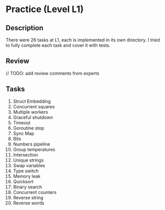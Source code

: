 # Practice (Level L1)

## Description

There were 26 tasks at L1, each is implemented in its own directory. I tried to fully complete each task and cover it with tests.

## Review

// TODO: add review comments from experts

## Tasks

1. Struct Embedding
2. Concurrent squares
3. Multiple workers
4. Graceful shutdown
5. Timeout
6. Goroutine stop
7. Sync Map
8. Bits
9. Numbers pipeline
10. Group temperatures
11. Intersection
12. Unique strings
13. Swap variables
14. Type switch
15. Memory leak
16. Quicksort
17. Binary search
18. Concurrent counters
19. Reverse string
20. Reverse words